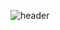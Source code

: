 ![header](https://capsule-render.vercel.app/api?type=slice&color=auto&height=200&section=header&text=capsule%20render&fontSize=50)
